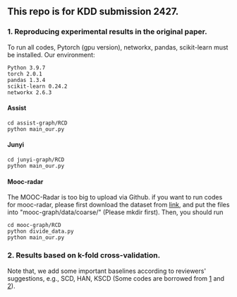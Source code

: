 ## This repo is for KDD submission 2427. 

### 1. Reproducing experimental results in the original paper. 
To run all codes, Pytorch (gpu version), networkx, pandas, scikit-learn must be installed. 
Our environment:
```
Python 3.9.7 
torch 2.0.1
pandas 1.3.4
scikit-learn 0.24.2
networkx 2.6.3
```
#### Assist
```
cd assist-graph/RCD
python main_our.py
```
#### Junyi
```
cd junyi-graph/RCD
python main_our.py
```
#### Mooc-radar
The MOOC-Radar is too big to upload via Github. 
if you want to run codes for mooc-radar, please first download the dataset from [link](https://cloud.tsinghua.edu.cn/d/5443ee05152344c79419/), and put the files into "mooc-graph/data/coarse/" (Please mkdir first).
Then, you should run
```
cd mooc-graph/RCD
python divide_data.py
python main_our.py
```

### 2. Results based on k-fold cross-validation. 
Note that, we add some important baselines according to reviewers' suggestions, e.g., SCD, HAN, KSCD (Some codes are borrowed from [1](https://github.com/HFUT-LEC/EduStudio/blob/68611db64e42bebf33be66fa0126de0269b07f74/edustudio/model/CD/kscd.py) and [2](https://github.com/dmlc/dgl/blob/master/examples/pytorch/han/model_hetero.py)). 



